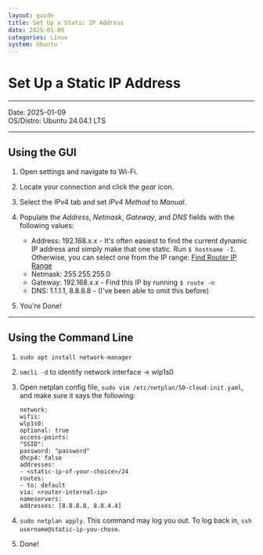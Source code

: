 ```yaml
---
layout: guide
title: Set Up a Static IP Address
date: 2025-01-09
categories: Linux
system: Ubuntu
---
```


# Set Up a Static IP Address

---

Date: 2025-01-09  
OS/Distro: Ubuntu 24.04.1 LTS  

---

## Using the GUI

1. Open settings and navigate to Wi-Fi.
2. Locate your connection and click the _gear_ icon.
3. Select the IPv4 tab and set _IPv4 Method_ to _Manual_.
4. Populate the _Address_, _Netmask_, _Gateway_, and _DNS_ fields with the following values:
   - Address: 192.168.x.x - It's often easiest to find the current dynamic IP address  and simply make that one static. Run `$ hostname -I`. Otherwise, you can select one from the IP range: [Find Router IP Range](find-router-ip-range.html)
   - Netmask: 255.255.255.0
   - Gateway: 192.168.x.x - Find this IP by running `$ route -n`
   - DNS: 1.1.1.1, 8.8.8.8 - (I've been able to omit this before)

5. You're Done!

---

## Using the Command Line

1. `sudo apt install network-manager`
2. `nmcli -d` to identify network interface -> wlp1s0
3. Open netplan config file, `sudo vim /etc/netplan/50-cloud-init.yaml`, and make sure it says the following:

    ```
    network:
    wifis:
    wlp1s0:
    optional: true
    access-points:
    "SSID":
    password: "password"
    dhcp4: false
    addresses:
    - <static-ip-of-your-choice>/24
    routes:
    - to: default
    via: <router-internal-ip>
    nameservers:
    addresses: [8.8.8.8, 8.8.4.4]
    ```

4. `sudo netplan apply`. This command may log you out. To log back in, `ssh username@static-ip-you-chose`.
5. Done!
